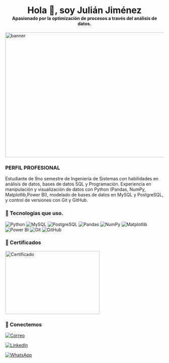 <h1 align="center">
  Hola 👋, soy Julián Jiménez <br>
  <small style="font-size: 14px;">Apasionado por la optimización de procesos a través del análisis de datos.</small>
</h1>

<img width="1584" height="396" alt="banner" src="https://github.com/user-attachments/assets/2a8f46f6-3044-4fc8-a7b4-3296298679e5" />

<h3> PERFIL PROFESIONAL </h3>

<p> Estudiante de 9no semestre de Ingeniería de Sistemas con habilidades en análisis de datos, bases de datos SQL y Programación. Experiencia en manipulación y visualización de datos con Python (Pandas, NumPy, Matplotlib,Power BI), modelado de bases de datos en MySQL y PostgreSQL, y control de versiones con Git y GitHub.

### 🧰 Tecnologías que uso.
![Python](https://img.shields.io/badge/Python-3776AB?style=for-the-badge&logo=python&logoColor=white)
![MySQL](https://img.shields.io/badge/MySQL-00758F?style=for-the-badge&logo=mysql&logoColor=white)
![PostgreSQL](https://img.shields.io/badge/PostgreSQL-336791?style=for-the-badge&logo=postgresql&logoColor=white)
![Pandas](https://img.shields.io/badge/Pandas-150458?style=for-the-badge&logo=pandas&logoColor=white)
![NumPy](https://img.shields.io/badge/NumPy-013243?style=for-the-badge&logo=numpy&logoColor=white)
![Matplotlib](https://img.shields.io/badge/Matplotlib-11557C?style=for-the-badge&logo=matplotlib&logoColor=white)
![Power BI](https://img.shields.io/badge/Power_BI-F2C811?style=for-the-badge&logo=powerbi&logoColor=black)
![Git](https://img.shields.io/badge/Git-F05032?style=for-the-badge&logo=git&logoColor=white)
![GitHub](https://img.shields.io/badge/GitHub-181717?style=for-the-badge&logo=github&logoColor=white)


### 📜 Certificados
<img width="300" height="200" alt="Certificado" src="https://github.com/user-attachments/assets/ff40689b-45e5-43cf-bbb9-5b7d770e02ac" />


### 🤝 Conectemos

<p>
  <a href="mailto:jimeneztorojulian@gmail.com">
    <img src="https://img.shields.io/badge/Gmail-D14836?style=for-the-badge&logo=gmail&logoColor=white" alt="Correo" />
  </a>
</p>

<p>
  <a href="https://www.linkedin.com/in/julian-jimenez-toro-616540185/" target="_blank">
    <img src="https://img.shields.io/badge/LinkedIn-0077B5?style=for-the-badge&logo=linkedin&logoColor=white" alt="LinkedIn" />
  </a>
</p>

<p>
  <a href="https://wa.me/573155751468?text=Hola%20Julian%2C%20te%20contacto%20porque%20estamos%20interesados%20en%20tu%20perfil" target="_blank">
    <img src="https://img.shields.io/badge/WhatsApp-25D366?style=for-the-badge&logo=whatsapp&logoColor=white" alt="WhatsApp" />
  </a>
</p>
